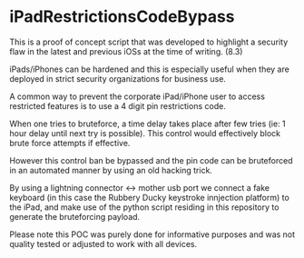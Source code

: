 # iPadRestrictionsCodeBypass

This is a proof of concept script that was developed to highlight a security flaw in the latest and previous iOSs at the time of writing. (8.3)

iPads/iPhones can be hardened and this is especially useful when they are deployed in strict security organizations for 
business use. 

A common way to prevent the corporate iPad/iPhone user to access restricted features is to use a 4 digit pin restrictions code.

When one tries to bruteforce, a time delay takes place after few tries (ie: 1 hour delay until next try is possible). This control 
would effectively block brute force attempts if effective. 

However this control ban be bypassed and the pin code can be bruteforced in an automated manner by using an old hacking trick.

By using a lightning connector <-> mother usb port we connect a fake keyboard (in this case the Rubbery Ducky keystroke innjection
platform) to the iPad, and make use of the python script residing in this repository to generate the bruteforcing payload.

Please note this POC was purely done for informative purposes and was not quality tested or adjusted to work with all devices.



